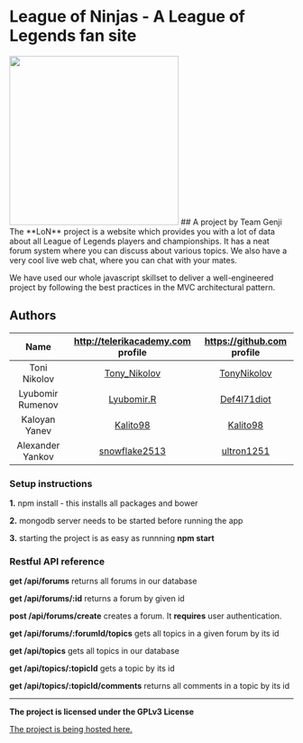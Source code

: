 # League of Ninjas - A League of Legends fan site
<img src="http://ih0.redbubble.net/image.169628516.9422/sticker,375x360.u1.png" width="300px"/>
## A project by Team Genji
The **LoN** project is a website which provides you with a lot of data about all League of Legends players and championships. It has a neat forum system where you can discuss about various topics. We also have a very cool live web chat, where you can chat with your mates.
 
We have used our whole javascript skillset to deliver a well-engineered project by following the best practices in the MVC architectural pattern.

## Authors
|       Name     | http://telerikacademy.com profile                           |https://github.com profile                   |
|:--------------:|:-----------------------------------------------------------:|:-------------------------------------------:|
|Toni Nikolov    |[Tony_Nikolov](https://telerikacademy.com/Users/Tony_Nikolov)|[TonyNikolov](https://github.com/TonyNikolov)|
|Lyubomir Rumenov|[Lyubomir.R](https://telerikacademy.com/Users/Lyubomir.R)    |[Def4l71diot](https://github.com/Def4l71diot)|
|Kaloyan Yanev   |[Kalito98](https://telerikacademy.com/Users/Kalito98)        |[Kalito98](https://github.com/Kalito98)      |
|Alexander Yankov|[snowflake2513](https://telerikacademy.com/Users/snowflake2513)|[ultron1251](https://github.com/ultron1251)|

### Setup instructions
**1.** npm install - this installs all packages and bower

**2.** mongodb server needs to be started before running the app

**3.** starting the project is as easy as runnning **npm start**

### Restful API reference
**get /api/forums** returns all forums in our database

**get /api/forums/:id** returns a forum by given id

**post /api/forums/create** creates a forum. It **requires** user authentication.

**get /api/forums/:forumId/topics** gets all topics in a given forum by its id

**get /api/topics** gets all topics in our database

**get /api/topics/:topicId** gets a topic by its id

**get /api/topics/:topicId/comments** returns all comments in a topic by its id

---------------------------------------------------------------------------------------------------------------------------------
**The project is licensed under the GPLv3 License**

[The project is being hosted here.](https://leagueofninjas.herokuapp.com/)
